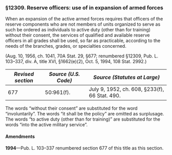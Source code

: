 ### §12309. Reserve officers: use of in expansion of armed forces ###

When an expansion of the active armed forces requires that officers of the reserve components who are not members of units organized to serve as such be ordered as individuals to active duty (other than for training) without their consent, the services of qualified and available reserve officers in all grades shall be used, so far as practicable, according to the needs of the branches, grades, or specialties concerned.

(Aug. 10, 1956, ch. 1041, 70A Stat. 29, §677; renumbered §12309, Pub. L. 103–337, div. A, title XVI, §1662(e)(2), Oct. 5, 1994, 108 Stat. 2992.)

|*Revised section*|*Source (U.S. Code)*|        *Source (Statutes at Large)*         |
|-----------------|--------------------|---------------------------------------------|
|       677       |     50:961(f).     |July 9, 1952, ch. 608, §233(f), 66 Stat. 490.|

The words “without their consent” are substituted for the word “involuntarily”. The words “it shall be the policy” are omitted as surplusage. The words “to active duty (other than for training)” are substituted for the words “into the active military service”.

#### Amendments ####

**1994**—Pub. L. 103–337 renumbered section 677 of this title as this section.